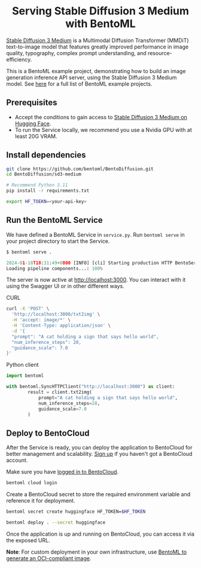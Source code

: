 <div align="center">
    <h1 align="center">Serving Stable Diffusion 3 Medium with BentoML</h1>
</div>

[Stable Diffusion 3 Medium](https://huggingface.co/stabilityai/stable-diffusion-3-medium) is a Multimodal Diffusion Transformer (MMDiT) text-to-image model that features greatly improved performance in image quality, typography, complex prompt understanding, and resource-efficiency.

This is a BentoML example project, demonstrating how to build an image generation inference API server, using the Stable Diffusion 3 Medium model. See [here](https://github.com/bentoml/BentoML/tree/main/examples) for a full list of BentoML example projects.

## Prerequisites

- Accept the conditions to gain access to [Stable Diffusion 3 Medium on Hugging Face](https://huggingface.co/stabilityai/stable-diffusion-3-medium).
- To run the Service locally, we recommend you use a Nvidia GPU with at least 20G VRAM.

## Install dependencies

```bash
git clone https://github.com/bentoml/BentoDiffusion.git
cd BentoDiffusion/sd3-medium

# Recommend Python 3.11
pip install -r requirements.txt

export HF_TOEKN=<your-api-key>
```

## Run the BentoML Service

We have defined a BentoML Service in `service.py`. Run `bentoml serve` in your project directory to start the Service.

```python
$ bentoml serve .

2024-01-18T18:31:49+0800 [INFO] [cli] Starting production HTTP BentoServer from "service:SD3Medium" listening on http://localhost:3000 (Press CTRL+C to quit)
Loading pipeline components...: 100%
```

The server is now active at [http://localhost:3000](http://localhost:3000/). You can interact with it using the Swagger UI or in other different ways.

CURL

```bash
curl -X 'POST' \
  'http://localhost:3000/txt2img' \
  -H 'accept: image/*' \
  -H 'Content-Type: application/json' \
  -d '{
  "prompt": "A cat holding a sign that says hello world",
  "num_inference_steps": 28,
  "guidance_scale": 7.0
}'
```

Python client

```python
import bentoml

with bentoml.SyncHTTPClient("http://localhost:3000") as client:
        result = client.txt2img(
            prompt="A cat holding a sign that says hello world",
            num_inference_steps=28,
            guidance_scale=7.0
        )
```

## Deploy to BentoCloud

After the Service is ready, you can deploy the application to BentoCloud for better management and scalability. [Sign up](https://www.bentoml.com/) if you haven't got a BentoCloud account.

Make sure you have [logged in to BentoCloud](https://docs.bentoml.com/en/latest/bentocloud/how-tos/manage-access-token.html).

```bash
bentoml cloud login
```

Create a BentoCloud secret to store the required environment variable and reference it for deployment.

```bash
bentoml secret create huggingface HF_TOKEN=$HF_TOKEN

bentoml deploy . --secret huggingface
```

Once the application is up and running on BentoCloud, you can access it via the exposed URL.

**Note**: For custom deployment in your own infrastructure, use [BentoML to generate an OCI-compliant image](https://docs.bentoml.com/en/latest/guides/containerization.html).
